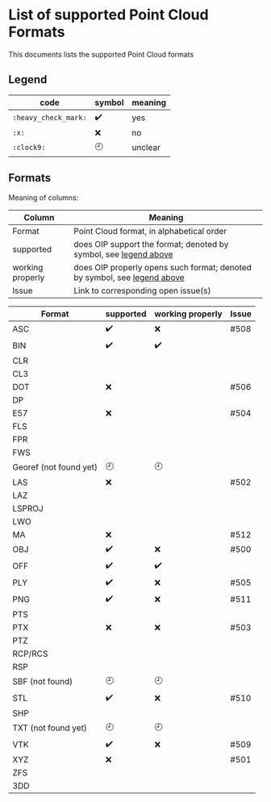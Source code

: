 # List of supported Point Cloud Formats 

This documents lists the supported Point Cloud formats

## Legend

| code | symbol | meaning |
|-----|-----|-----|
| `:heavy_check_mark:` | :heavy_check_mark: | yes |
| `:x:` | :x: | no |
| `:clock9:` | :clock9: | unclear |

## Formats

Meaning of columns:

| Column | Meaning |
|--------|---------|
| Format |Point Cloud format, in alphabetical order |
| supported | does OIP support the format; denoted by symbol, see [legend above](#legend) |
| working properly | does OIP properly opens such format; denoted by symbol, see [legend above](#legend) |
| Issue | Link to corresponding open issue(s) |

| Format                                | supported            | working properly     | Issue |
|---------------------------------------|----------------------|----------------------|-------|
| ASC                                   | :heavy_check_mark:   | :x:                  | #508  |
| BIN                                   | :heavy_check_mark:   | :heavy_check_mark:   |       |
| CLR                                   |                      |                      |       |
| CL3                                   |                      |                      |       |
| DOT                                   | :x:                  |                      | #506  |
| DP                                    |                      |                      |       |
| E57                                   | :x:                  |                      | #504  |
| FLS                                   |                      |                      |       |
| FPR                                   |                      |                      |       |
| FWS                                   |                      |                      |       |
| Georef   (not found yet)              | :clock9:             | :clock9:             |       |
| LAS                                   | :x:                  |                      | #502  |
| LAZ                                   |                      |                      |       |
| LSPROJ                                |                      |                      |       |
| LWO                                   |                      |                      |       |
| MA                                    | :x:                  |                      | #512  |
| OBJ                                   | :heavy_check_mark:   | :x:                  | #500  |
| OFF                                   | :heavy_check_mark:   | :heavy_check_mark:   |       |
| PLY                                   | :heavy_check_mark:   | :x:                  | #505  |
| PNG                                   | :heavy_check_mark:   | :x:                  | #511  |
| PTS                                   |                      |                      |       |
| PTX                                   | :x:                  | :x:                  | #503  |
| PTZ                                   |                      |                      |       |
| RCP/RCS                               |                      |                      |       |
| RSP                                   |                      |                      |       |
| SBF   (not found)                     | :clock9:             | :clock9:             |       |
| STL                                   | :heavy_check_mark:   | :x:                  | #510  |
| SHP                                   |                      |                      |       |
| TXT   (not found yet)                 | :clock9:             | :clock9:             |       |
| VTK                                   | :heavy_check_mark:   | :x:                  | #509  |
| XYZ                                   | :x:                  |                      | #501  |
| ZFS                                   |                      |                      |       |
| 3DD                                   |                      |                      |       |
















